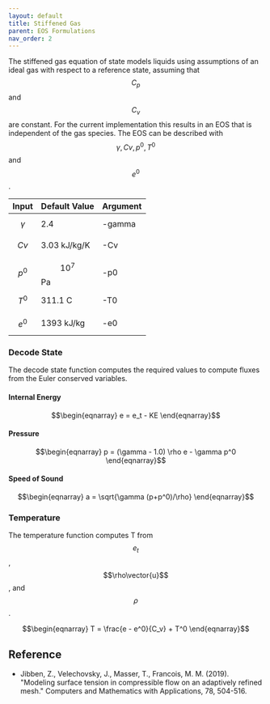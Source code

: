 ```yaml
---
layout: default
title: Stiffened Gas
parent: EOS Formulations
nav_order: 2
---
```


The stiffened gas equation of state models liquids using assumptions of an ideal gas with respect to a reference state, assuming that $$C_p$$ and $$C_v$$ are constant.  For the current implementation this results in an EOS that is independent of the gas species.  The EOS can be described with $$\gamma, Cv, p^0, T^0$$ and $$e^0$$.

| Input     | Default Value | Argument |
| ----------|---------------|----------|
| $$\gamma$$| 2.4           | -gamma   |
| $$Cv$$    | 3.03 kJ/kg/K  | -Cv      |
| $$p^0$$   | $$10^7$$ Pa   | -p0      |
| $$T^0$$   | 311.1 C       | -T0      |
| $$e^0$$   | 1393 kJ/kg    | -e0      |

### Decode State
The decode state function computes the required values to compute fluxes from the Euler conserved variables.

#### Internal Energy
$$\begin{eqnarray}
e = e_t - KE
\end{eqnarray}$$

#### Pressure
$$\begin{eqnarray}
p = (\gamma - 1.0) \rho e - \gamma p^0
\end{eqnarray}$$

#### Speed of Sound
$$\begin{eqnarray}
a = \sqrt{\gamma (p+p^0)/\rho}
\end{eqnarray}$$

### Temperature
The temperature function computes T from $$e_t$$, $$\rho\vector{u}$$, and $$\rho$$.

$$\begin{eqnarray}
T = \frac{e - e^0}{C_v} + T^0
\end{eqnarray}$$

## Reference
- Jibben, Z., Velechovsky, J., Masser, T., Francois, M. M. (2019). "Modeling surface tension in compressible flow on an adaptively refined mesh." Computers and Mathematics with Applications, 78, 504-516.

